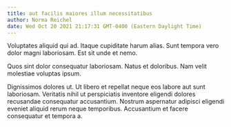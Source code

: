 ```yaml
---
title: aut facilis maiores illum necessitatibus
author: Norma Reichel
date: Wed Oct 20 2021 21:17:31 GMT-0400 (Eastern Daylight Time)
---
```

Voluptates aliquid qui ad. Itaque cupiditate harum alias. Sunt tempora vero dolor magni laboriosam. Est sit unde et nemo.

 Quos sint dolor consequatur laboriosam. Natus et doloribus. Nam velit molestiae voluptas ipsum.

 Dignissimos dolores ut. Ut libero et repellat neque eos labore aut sunt laboriosam. Veritatis nihil ut perspiciatis inventore eligendi dolores recusandae consequatur accusantium. Nostrum aspernatur adipisci eligendi eveniet aliquid rerum neque temporibus. Accusantium et facere consequatur et tempora a.